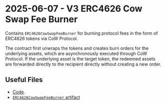 # 2025-06-07 - V3 ERC4626 Cow Swap Fee Burner

Contains `ERC4626CowSwapFeeBurner` for burning protocol fees in the form of ERC4626 tokens via CoW Protocol. 

The contract first unwraps the tokens and creates burn orders for the underlying assets, which are asynchronously executed through CoW Protocol.
If the underlying asset is the target token, the redeemed assets are forwarded directly to the recipient directly without creating a new order.

## Useful Files

- [Code](https://github.com/balancer/balancer-v3-monorepo/commit/f2c6974b4f3b503422ca99061df2af559970f135).
- [`ERC4626CowSwapFeeBurner` artifact](./artifact/ERC4626CowSwapFeeBurner.json)

